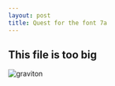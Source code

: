 ```yaml
---
layout: post
title: Quest for the font 7a
---
```


## This file is too big

![graviton](/assets/images/font/graviton25.gif)

